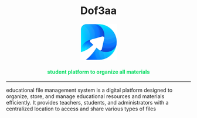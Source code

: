 

<div align="center">
<h1>Dof3aa</h1>
<a href="./Website/assets/images/logo.png">
    <img height="100" src="./Website/assets/images/logo.png"><a>
    <br>
    <H4 style="color:#07dd63;">student platform to organize all materials

</H4>
    <hr>

</div>

educational file management system is a digital platform designed to organize, store, and manage educational resources and materials efficiently. It provides teachers, students, and administrators with a centralized location to access and share various types of files

